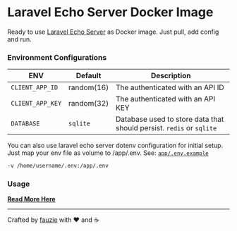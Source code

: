 # Laravel Echo Server Docker Image

Ready to use [Laravel Echo Server](https://github.com/tlaverdure/laravel-echo-server) as Docker image. Just pull, add config and run.

### Environment Configurations

| ENV              | Default    | Description                                                          |
| ---------------- | ---------- | -------------------------------------------------------------------- |
| `CLIENT_APP_ID`  | random(16) | The authenticated with an API ID                                     |
| `CLIENT_APP_KEY` | random(32) | The authenticated with an API KEY                                    |
| `DATABASE`       | `sqlite`   | Database used to store data that should persist. `redis` or `sqlite` |

You can also use laravel echo server dotenv configuration for initial setup.
Just map your env file as volume to /app/.env. See: [`app/.env.example`](https://github.com/fauzie/docker-laravel-socketio-server/blob/master/app/.env.example)

```bash
-v /home/username/.env:/app/.env
```

### Usage

[**Read More Here**](https://github.com/tlaverdure/laravel-echo-server)

---

Crafted by [fauzie](https://github.com/fauzie) with :heart: and :coffee:
